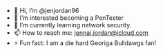 - 👋 Hi, I’m @jenjordan96
- 👀 I’m interested becoming a PenTester
- 🌱 I’m currently learning network security.
- 📫 How to reach me: jennai.jordan@icloud.com
- ⚡ Fun fact: I am a die hard Georiga Bulldawgs fan!

<!---
jenjordan96/jenjordan96 is a ✨ special ✨ repository because its `README.md` (this file) appears on your GitHub profile.
You can click the Preview link to take a look at your changes.
--->
